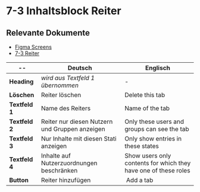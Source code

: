 # 7-3 Inhaltsblock Reiter

## Relevante Dokumente

* [Figma Screens](https://www.figma.com/file/ObpEGoczbPSUsnoH7aPFLbdy/Workflow-Generator-Screens?node-id=93%3A755)
* [7-3 Reiter](../pages/7-3_tabs.md)

-- | Deutsch | Englisch
---|---|---
**Heading** | *wird aus Textfeld 1 übernommen* | -
**Löschen** | Reiter löschen | Delete this tab
**Textfeld 1** | Name des Reiters | Name of the tab
**Textfeld 2** | Reiter nur diesen Nutzern und Gruppen anzeigen | Only these users and groups can see the tab
**Textfeld 3** | Nur Inhalte mit diesen Stati anzeigen | Only show entries in these states
**Textfeld 4** | Inhalte auf Nutzerzuordnungen beschränken | Show users only contents for which they have one of these roles
**Button** | Reiter hinzufügen | Add a tab